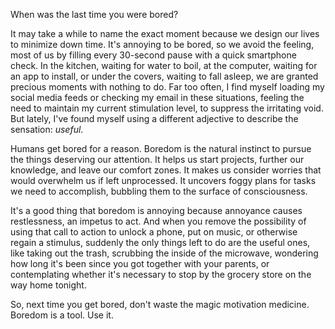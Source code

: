When was the last time you were bored?

It may take a while to name the exact moment because we design our lives to
minimize down time. It's annoying to be bored, so we avoid the feeling, most of
us by filling every 30-second pause with a quick smartphone check. In the
kitchen, waiting for water to boil, at the computer, waiting for an app to
install, or under the covers, waiting to fall asleep, we are granted precious
moments with nothing to do. Far too often, I find myself loading my social
media feeds or checking my email in these situations, feeling the need to
maintain my current stimulation level, to suppress the irritating void. But
lately, I've found myself using a different adjective to describe the
sensation: *useful*.

Humans get bored for a reason. Boredom is the natural instinct to pursue the
things deserving our attention. It helps us start projects, further our
knowledge, and leave our comfort zones. It makes us consider worries that would
overwhelm us if left unprocessed. It uncovers foggy plans for tasks we need to
accomplish, bubbling them to the surface of consciousness.

It's a good thing that boredom is annoying because annoyance causes
restlessness, an impetus to act. And when you remove the possibility of using
that call to action to unlock a phone, put on music, or otherwise regain a
stimulus, suddenly the only things left to do are the useful ones, like taking
out the trash, scrubbing the inside of the microwave, wondering how long it's
been since you got together with your parents, or contemplating whether it's
necessary to stop by the grocery store on the way home tonight.

So, next time you get bored, don't waste the magic motivation medicine. Boredom
is a tool. Use it.

